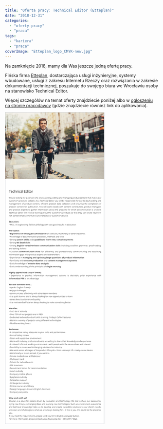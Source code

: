 ```yaml
---
title: "Oferta pracy: Technical Editor (Etteplan)"
date: "2018-12-31"
categories: 
  - "oferty-pracy"
  - "praca"
tags: 
  - "kariera"
  - "praca"
coverImage: "Etteplan_logo_CMYK-new.jpg"
---
```


Na zamknięcie 2018, mamy dla Was jeszcze jedną ofertę pracy.

Fińska firma [Etteplan](https://www.etteplan.com/pl), dostarczająca usługi inżynieryjne, systemy wbudowane, usługi z zakresu Internetu Rzeczy oraz rozwiązania w zakresie dokumentacji technicznej, poszukuje do swojego biura we Wrocławiu osoby na stanowisko Technical Editor.

Więcej szczegółów na temat oferty znajdziecie poniżej albo w [ogłoszeniu na stronie pracodawcy](https://candidate.hr-manager.net/ApplicationInit.aspx?cid=1522&ProjectId=145669&DepartmentId=18983&MediaId=5&SkipAdvertisement=False) (gdzie znajdziecie również link do aplikowania).

[![](images/tech_editor_etteplan.png)](http://techwriter.pl/wp-content/uploads/2018/12/tech_editor_etteplan.png)
